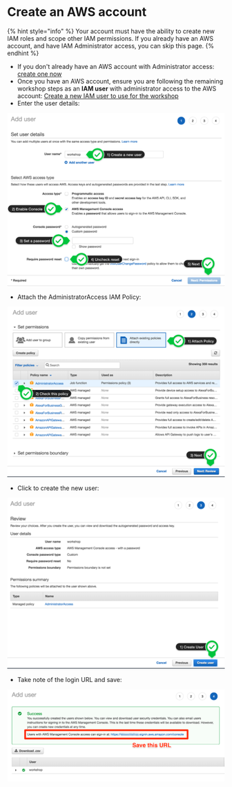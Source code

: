 # Create an AWS account

{% hint style="info" %}
Your account must have the ability to create new IAM roles and scope other IAM permissions. If you already have an AWS account, and have IAM Administrator access, you can skip this page.
{% endhint %}

* If you don't already have an AWS account with Administrator access: [create one now](http://docs.aws.amazon.com/connect/latest/adminguide/gettingstarted.html#sign-up-for-aws)
* Once you have an AWS account, ensure you are following the remaining workshop steps as an **IAM user** with administrator access to the AWS account: [Create a new IAM user to use for the workshop](https://console.aws.amazon.com/iam/home?region=us-east-1#/users$new)
* Enter the user details: 

![](../../../.gitbook/assets/iam-1-create-user%20%281%29.png)

* Attach the AdministratorAccess IAM Policy: 

![](../../../.gitbook/assets/iam-2-attach-policy.png)

* Click to create the new user: 

![](../../../.gitbook/assets/iam-3-create-user%20%281%29.png)

* Take note of the login URL and save: 

![](../../../.gitbook/assets/iam-4-save-url%20%281%29.png)

